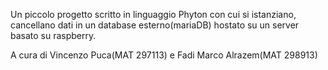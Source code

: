 Un piccolo progetto scritto in linguaggio Phyton con cui si istanziano, cancellano dati in un database esterno(mariaDB) hostato su un server basato su raspberry.


A cura di Vincenzo Puca(MAT 297113) e Fadi Marco Alrazem(MAT 298913)
